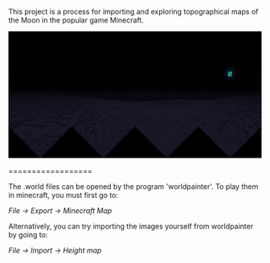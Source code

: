 This project is a process for importing and exploring topographical maps of the Moon in the popular game Minecraft. 

![a panoramic view of the moon on minecraft](https://github.com/digitalWestie/darkside-minecraft/blob/master/Panorama5.png "Yeah, I know you shouldn't be able to see the Earth from the dark side. But hey, it looks pretty :) ")


==================

The .world files can be opened by the program 'worldpainter'. To play them in minecraft, you must first go to: 

 *File -> Export -> Minecraft Map*

Alternatively, you can try importing the images yourself from worldpainter by going to:

 *File -> Import -> Height map*

 